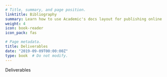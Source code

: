 ```yaml
---
# Title, summary, and page position.
linktitle: Bibliography
summary: Learn how to use Academic's docs layout for publishing online courses, software documentation, and tutorials.
weight: 4
icon: book-reader
icon_pack: fas

# Page metadata.
title: Deliverables
date: "2019-09-09T00:00:00Z"
type: book  # Do not modify.
---
```


Deliverables

